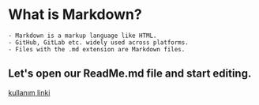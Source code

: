 # What is Markdown?
    - Markdown is a markup language like HTML. 
    - GitHub, GitLab etc. widely used across platforms. 
    - Files with the .md extension are Markdown files.
## Let's open our ReadMe.md file and start editing.


[kullanım linki](https://kodumunblogu.net/detail/markdown-kullanimi)
